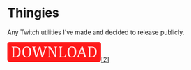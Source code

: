 # Thingies
Any Twitch utilities I've made and decided to release publicly.

<a href = "https://github.com/mbrine/Thingies/archive/refs/heads/main.zip">
<img src="downloadbutton.png">[2]
</a>
